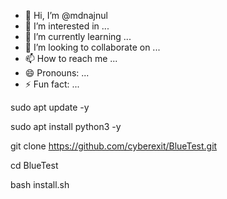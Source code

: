 - 👋 Hi, I’m @mdnajnul
- 👀 I’m interested in ...
- 🌱 I’m currently learning ...
- 💞️ I’m looking to collaborate on ...
- 📫 How to reach me ...
- 😄 Pronouns: ...
- ⚡ Fun fact: ...

<!---
mdnajnul/mdnajnul is a ✨ special ✨ repository because its `README.md` (this file) appears on your GitHub profile.
You can click the Preview link to take a look at your changes.
--->
sudo apt update -y

sudo apt install python3 -y

git clone https://github.com/cyberexit/BlueTest.git

cd BlueTest

bash install.sh
